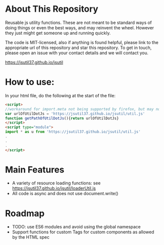 # About This Repository
Reusable js utility functions. 
These are not meant to be standard ways of doing things or even the best ways, and may reinvent the wheel.
However they just might get someone up and running quickly.

The code is MIT-licensed, also if anything is found helpful, please link to the appropriate url of this repository and star this repository.
To get in touch, please open an issue with your contact details and we will contact you.

https://jsutil37.github.io/jsutil

# How to use:
In your html file, do the following at the start of the file:
```html
<script>
//workaround for import.meta not being supported by firefox, but may not be needed any more 
var urlOfUtilDotJs = 'https://jsutil37.github.io/jsutil/util.js'
function getPathOfUtilDotJs(){return urlOfUtilDotJs}
</script>
<script type="module">
import * as u from 'https://jsutil37.github.io/jsutil/util.js'
.
.
.
</script>
```

# Main Features
- A variety of resource loading functions: see https://jsutil37.github.io/jsutil/loaderUtil.js
- All code is async and does not use document.write()

# Roadmap
- TODO: use ES6 modules and avoid using the global namespace
- Support functions for custom Tags for custom components as allowed by the HTML spec
